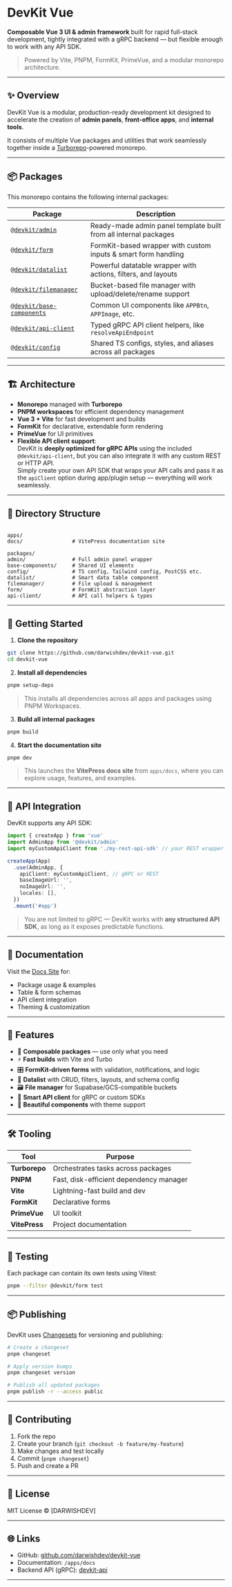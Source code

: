 # DevKit Vue

**Composable Vue 3 UI & admin framework** built for rapid full-stack development, tightly integrated with a gRPC backend — but flexible enough to work with any API SDK.

> Powered by Vite, PNPM, FormKit, PrimeVue, and a modular monorepo architecture.

---

## ✨ Overview

DevKit Vue is a modular, production-ready development kit designed to accelerate the creation of **admin panels**, **front-office apps**, and **internal tools**.

It consists of multiple Vue packages and utilities that work seamlessly together inside a [Turborepo](https://turbo.build/repo)-powered monorepo.

---

## 📦 Packages

This monorepo contains the following internal packages:

| Package | Description |
|--------|-------------|
| [`@devkit/admin`](./packages/admin) | Ready-made admin panel template built from all internal packages |
| [`@devkit/form`](./packages/form) | FormKit-based wrapper with custom inputs & smart form handling |
| [`@devkit/datalist`](./packages/datalist) | Powerful datatable wrapper with actions, filters, and layouts |
| [`@devkit/filemanager`](./packages/filemanager) | Bucket-based file manager with upload/delete/rename support |
| [`@devkit/base-components`](./packages/base-components) | Common UI components like `APPBtn`, `APPImage`, etc. |
| [`@devkit/api-client`](./packages/api-client) | Typed gRPC API client helpers, like `resolveApiEndpoint` |
| [`@devkit/config`](./packages/config) | Shared TS configs, styles, and aliases across all packages |

---

## 🏗️ Architecture

- **Monorepo** managed with **Turborepo**  
- **PNPM workspaces** for efficient dependency management  
- **Vue 3 + Vite** for fast development and builds  
- **FormKit** for declarative, extendable form rendering  
- **PrimeVue** for UI primitives  
- **Flexible API client support**:  
  DevKit is **deeply optimized for gRPC APIs** using the included `@devkit/api-client`, but you can also integrate it with any custom REST or HTTP API.  
  Simply create your own API SDK that wraps your API calls and pass it as the `apiClient` option during app/plugin setup — everything will work seamlessly.

---

## 📂 Directory Structure

```

apps/
docs/                # VitePress documentation site

packages/
admin/               # Full admin panel wrapper
base-components/     # Shared UI elements
config/              # TS config, Tailwind config, PostCSS etc.
datalist/            # Smart data table component
filemanager/         # File upload & management
form/                # FormKit abstraction layer
api-client/          # API call helpers & types

````

---

## 🚀 Getting Started

1. **Clone the repository**

```bash
git clone https://github.com/darwishdev/devkit-vue.git
cd devkit-vue
````

2. **Install all dependencies**

```bash
pnpm setup-deps
```

> This installs all dependencies across all apps and packages using PNPM Workspaces.

3. **Build all internal packages**

```bash
pnpm build
```

4. **Start the documentation site**

```bash
pnpm dev
```

> This launches the **VitePress docs site** from `apps/docs`, where you can explore usage, features, and examples.

---

## 🔌 API Integration

DevKit supports any API SDK:

```ts
import { createApp } from 'vue'
import AdminApp from '@devkit/admin'
import myCustomApiClient from './my-rest-api-sdk' // your REST wrapper

createApp(App)
  .use(AdminApp, {
    apiClient: myCustomApiClient, // gRPC or REST
    baseImageUrl: '',
    noImageUrl: '',
    locales: [],
  })
  .mount('#app')
```

> You are not limited to gRPC — DevKit works with **any structured API SDK**, as long as it exposes predictable functions.

---

## 📖 Documentation

Visit the [Docs Site](./apps/docs) for:

* Package usage & examples
* Table & form schemas
* API client integration
* Theming & customization

---

## 🧱 Features

* 🧩 **Composable packages** — use only what you need
* ⚡ **Fast builds** with Vite and Turbo
* 🎛️ **FormKit-driven forms** with validation, notifications, and logic
* 🧮 **Datalist** with CRUD, filters, layouts, and schema config
* 🗃️ **File manager** for Supabase/GCS-compatible buckets
* 🧠 **Smart API client** for gRPC or custom SDKs
* 🎨 **Beautiful components** with theme support

---

## 🛠️ Tooling

| Tool          | Purpose                                 |
| ------------- | --------------------------------------- |
| **Turborepo** | Orchestrates tasks across packages      |
| **PNPM**      | Fast, disk-efficient dependency manager |
| **Vite**      | Lightning-fast build and dev            |
| **FormKit**   | Declarative forms                       |
| **PrimeVue**  | UI toolkit                              |
| **VitePress** | Project documentation                   |

---

## 🧪 Testing

Each package can contain its own tests using Vitest:

```bash
pnpm --filter @devkit/form test
```

---

## 📦 Publishing

DevKit uses [Changesets](https://github.com/changesets/changesets) for versioning and publishing:

```bash
# Create a changeset
pnpm changeset

# Apply version bumps
pnpm changeset version

# Publish all updated packages
pnpm publish -r --access public
```

---

## 🤝 Contributing

1. Fork the repo
2. Create your branch (`git checkout -b feature/my-feature`)
3. Make changes and test locally
4. Commit (`pnpm changeset`)
5. Push and create a PR

---

## 📄 License

MIT License © \[DARWISHDEV]

---

## 🌐 Links

* GitHub: [github.com/darwishdev/devkit-vue](https://github.com/darwishdev/devkit-vue)
* Documentation: `/apps/docs`
* Backend API (gRPC): [devkit-api](https://github.com/darwishdev/devkit-api)

---
